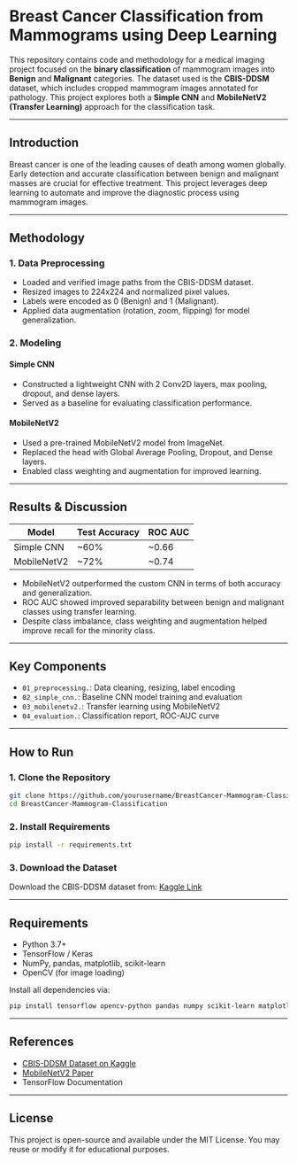 
#  Breast Cancer Classification from Mammograms using Deep Learning

This repository contains code and methodology for a medical imaging project focused on the **binary classification** of mammogram images into **Benign** and **Malignant** categories. The dataset used is the **CBIS-DDSM** dataset, which includes cropped mammogram images annotated for pathology. This project explores both a **Simple CNN** and **MobileNetV2 (Transfer Learning)** approach for the classification task.

---

##  Introduction

Breast cancer is one of the leading causes of death among women globally. Early detection and accurate classification between benign and malignant masses are crucial for effective treatment. This project leverages deep learning to automate and improve the diagnostic process using mammogram images.

---

##  Methodology

### 1. **Data Preprocessing**
- Loaded and verified image paths from the CBIS-DDSM dataset.
- Resized images to 224x224 and normalized pixel values.
- Labels were encoded as 0 (Benign) and 1 (Malignant).
- Applied data augmentation (rotation, zoom, flipping) for model generalization.

### 2. **Modeling**

####  Simple CNN
- Constructed a lightweight CNN with 2 Conv2D layers, max pooling, dropout, and dense layers.
- Served as a baseline for evaluating classification performance.

####  MobileNetV2
- Used a pre-trained MobileNetV2 model from ImageNet.
- Replaced the head with Global Average Pooling, Dropout, and Dense layers.
- Enabled class weighting and augmentation for improved learning.

---

##  Results & Discussion

| Model         | Test Accuracy | ROC AUC |
|---------------|---------------|---------|
| Simple CNN    | ~60%          | ~0.66   |
| MobileNetV2   | ~72%          | ~0.74   |

- MobileNetV2 outperformed the custom CNN in terms of both accuracy and generalization.
- ROC AUC showed improved separability between benign and malignant classes using transfer learning.
- Despite class imbalance, class weighting and augmentation helped improve recall for the minority class.

---

## Key Components

- `01_preprocessing.`: Data cleaning, resizing, label encoding
- `02_simple_cnn.`: Baseline CNN model training and evaluation
- `03_mobilenetv2.`: Transfer learning using MobileNetV2
- `04_evaluation.`: Classification report, ROC-AUC curve

---

##  How to Run

### 1. Clone the Repository
```bash
git clone https://github.com/yourusername/BreastCancer-Mammogram-Classification.git
cd BreastCancer-Mammogram-Classification
```

### 2. Install Requirements
```bash
pip install -r requirements.txt
```

### 3. Download the Dataset
Download the CBIS-DDSM dataset from:
[Kaggle Link](https://www.kaggle.com/datasets/awsaf49/cbis-ddsm-breast-cancer-image-dataset/data)


---

##  Requirements

- Python 3.7+
- TensorFlow / Keras
- NumPy, pandas, matplotlib, scikit-learn
- OpenCV (for image loading)

Install all dependencies via:
```bash
pip install tensorflow opencv-python pandas numpy scikit-learn matplotlib tqdm
```

---

## References

- [CBIS-DDSM Dataset on Kaggle](https://www.kaggle.com/datasets/kmader/cbis-ddsm-breast-cancer-image-dataset)
- [MobileNetV2 Paper](https://arxiv.org/abs/1801.04381)
- TensorFlow Documentation

---

##  License

This project is open-source and available under the MIT License. You may reuse or modify it for educational purposes.
